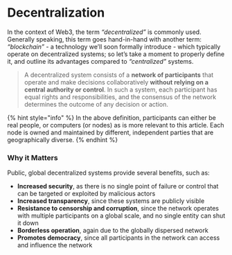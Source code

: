 # Decentralization

In the context of Web3, the term _“decentralized”_ is commonly used. Generally speaking, this term goes hand-in-hand with another term: _“blockchain”_ - a technology we’ll soon formally introduce - which typically operate on decentralized systems; so let’s take a moment to properly define it, and outline its advantages compared to _“centralized”_ systems.

> A decentralized system consists of a **network of participants** that operate and make decisions collaboratively **without relying on a central authority or control**. In such a system, each participant has equal rights and responsibilities, and the consensus of the network determines the outcome of any decision or action.

{% hint style="info" %}
In the above definition, participants can either be real people, or computers (or nodes) as is more relevant to this article. Each node is owned and maintained by different, independent parties that are geographically diverse.
{% endhint %}

### Why it Matters

Public, global decentralized systems provide several benefits, such as:

* **Increased security**, as there is no single point of failure or control that can be targeted or exploited by malicious actors
* **Increased transparency**, since these systems are publicly visible
* **Resistance to censorship and corruption**, since the network operates with multiple participants on a global scale, and no single entity can shut it down
* **Borderless operation**, again due to the globally dispersed network
* **Promotes democracy**, since all participants in the network can access and influence the network
